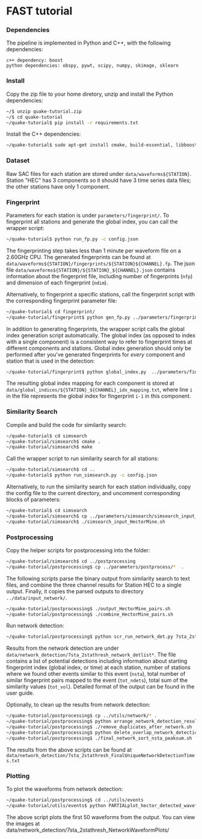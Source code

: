 # FAST tutorial

### Dependencies
The pipeline is implemented in Python and C++, with the following dependencies:
```
c++ dependency: boost
python dependencies: obspy, pywt, scipy, numpy, skimage, sklearn
```

### Install
Copy the zip file to your home diretory, unzip and install the Python dependencies:
```sh
~/$ unzip quake-tutorial.zip
~/$ cd quake-tutorial
~/quake-tutorial$ pip install -r requirements.txt
```
Install the C++ dependencies:
```sh
~/quake-tutorial$ sudo apt-get install cmake, build-essential, libboost-all-dev 
```


### Dataset

Raw SAC files for each station are stored under  ```data/waveforms${STATION}```. Station "HEC" has 3 components so it should have 3 time series data files; the other stations have only 1 component.



### Fingerprint
Parameters for each station is under ```parameters/fingerprint/```. To fingerprint all stations and generate the global index, you can call the wrapper script:
```sh
~/quake-tutorial$ python run_fp.py -c config.json
```
The fingerprinting step takes less than 1 minute per waveform file on a 2.60GHz CPU. The generated fingerprints can be found at ```data/waveforms${STATION}/fingerprints/${STATION}${CHANNEL}.fp```. The json file ```data/waveforms${STATION}/${STATION}_${CHANNEL}.json``` contains information about the fingerprint file, including number of fingerprints (`nfp`) and dimension of each fingerprint (`ndim`).

Alternatively, to fingerprint a specific stations, call the fingerprint script with the corresponding fingerprint parameter file:
```sh
~/quake-tutorial$ cd fingerprint/
~/quake-tutorial/fingerprint$ python gen_fp.py ../parameters/fingerprint/fp_input_CI_CDY_EHZ.json
```

In addition to generating fingerprints, the wrapper script calls the global index generation script automatically. The global index (as opposed to index with a single component) is a consistent way to refer to fingerprint times at different components and stations. Global index generation should only be performed after you've generated fingerprints for *every* component and station that is used in the detection: 
```sh
~/quake-tutorial/fingerprint$ python global_index.py  ../parameters/fingerprint/global_indices.json
```
The resulting global index mapping for each component is stored at ```data/global_indices/${STATION}_${CHANNEL}_idx_mapping.txt```, where line `i` in the file represents the global index for fingerprint `i-1` in this component.

### Similarity Search
Compile and build the code for similarity search:
```sh
~/quake-tutorial$ cd simsearch
~/quake-tutorial/simsearch$ cmake .
~/quake-tutorial/simsearch$ make
```

Call the wrapper script to run similarity search for all stations:
```sh
~/quake-tutorial/simsearch$ cd ..
~/quake-tutorial$ python run_simsearch.py -c config.json
```

Alternatively, to run the similarity search for each station individually, copy the config file to the current directory, and uncomment corresponding blocks of parameters:
```sh
~/quake-tutorial$ cd simsearch
~/quake-tutorial/simsearch$ cp ../parameters/simsearch/simsearch_input_HectorMine.sh  .
~/quake-tutorial/simsearch$ ./simsearch_input_HectorMine.sh
```

### Postprocessing
Copy the helper scripts for postprocessing into the folder:
```sh
~/quake-tutorial/simsearch$ cd ../postprocessing
~/quake-tutorial/postprocessing$ cp ../parameters/postprocess/*  .
```
The following scripts parse the binary output from similarity search to text files, and combine the three channel results for Station HEC to a single output. Finally, it copies the parsed outputs to directory ```../data/input_network/```.
```sh
~/quake-tutorial/postprocessing$ ./output_HectorMine_pairs.sh
~/quake-tutorial/postprocessing$ ./combine_HectorMine_pairs.sh
```

Run network detection:
```sh
~/quake-tutorial/postprocessing$ python scr_run_network_det.py 7sta_2stathresh_network_params.json
```
Results from the network detection are under ```data/network_detection/7sta_2stathresh_network_detlist*```. The file contains a list of potential detections including information about starting fingerprint index (global index, or time) at each station, number of stations where we found other events similar to this event (`nsta`), total number of similar fingerprint pairs mapped to the event (`tot_ndets`), total sum of the similarity values (`tot_vol`). Detailed format of the output can be found in the user guide. 

Optionally, to clean up the results from network detection:
```sh
~/quake-tutorial/postprocessing$ cp ../utils/network/* .
~/quake-tutorial/postprocessing$ python arrange_network_detection_results.py
~/quake-tutorial/postprocessing$ ./remove_duplicates_after_network.sh
~/quake-tutorial/postprocessing$ python delete_overlap_network_detections.py
~/quake-tutorial/postprocessing$ ./final_network_sort_nsta_peaksum.sh

```
The results from the above scripts can be found at ```data/network_detection/7sta_2stathresh_FinalUniqueNetworkDetectionTimes.txt```

### Plotting
To plot the waveforms from network detection:
```sh
~/quake-tutorial/postprocessing$ cd ../utils/events 
~/quake-tutorial/utils/events$ python PARTIALplot_hector_detected_waveforms.py 0 50
```
The above script plots the first 50 waveforms from the output. You can view the images at data/network_detection/7sta_2stathresh_NetworkWaveformPlots/

